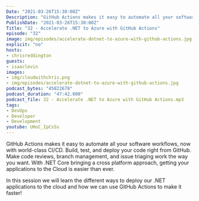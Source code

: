 ```yaml
---
Date: "2021-03-26T15:30:00Z"
Description: "GitHub Actions makes it easy to automate all your software workflows, now with world-class CI/CD. Build, test, and deploy your code right from GitHub. Make code reviews, branch management, and issue triaging work the way you want. With .NET Core bringing a cross platform approach, getting your applications to the Cloud is easier than ever. In this session we will learn the different ways to deploy our .NET applications to the cloud and how we can use GitHub Actions to make it faster!"
PublishDate: "2021-03-26T15:30:00Z"
Title: "32 - Accelerate .NET to Azure with GitHub Actions"
episode: "32"
image: img/episodes/accelerate-dotnet-to-azure-with-github-actions.jpg
explicit: "no"
hosts:
- chrisreddington
guests:
- isaaclevin
images:
- img/cloudwithchris.png
- img/episodes/accelerate-dotnet-to-azure-with-github-actions.jpg
podcast_bytes: "45822678"
podcast_duration: "47:42.000"
podcast_file: 32 - Accelerate .NET to Azure with GitHub Actions.mp3
tags:
- DevOps
- Developer
- Development
youtube: UHoC_IpCsSs
---
```

GitHub Actions makes it easy to automate all your software workflows, now with world-class CI/CD. Build, test, and deploy your code right from GitHub. Make code reviews, branch management, and issue triaging work the way you want. With .NET Core bringing a cross platform approach, getting your applications to the Cloud is easier than ever.

In this session we will learn the different ways to deploy our .NET applications to the cloud and how we can use GitHub Actions to make it faster!